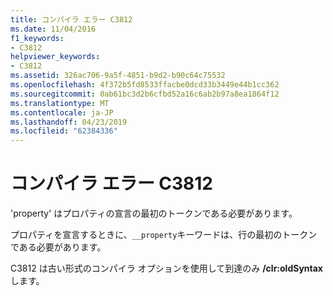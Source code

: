 ```yaml
---
title: コンパイラ エラー C3812
ms.date: 11/04/2016
f1_keywords:
- C3812
helpviewer_keywords:
- C3812
ms.assetid: 326ac706-9a5f-4851-b9d2-b90c64c75532
ms.openlocfilehash: 4f372b5fd8533ffacbe0dcd33b3449e44b1cc362
ms.sourcegitcommit: 0ab61bc3d2b6cfbd52a16c6ab2b97a8ea1864f12
ms.translationtype: MT
ms.contentlocale: ja-JP
ms.lasthandoff: 04/23/2019
ms.locfileid: "62384336"
---
```

# <a name="compiler-error-c3812"></a>コンパイラ エラー C3812

'property' はプロパティの宣言の最初のトークンである必要があります。

プロパティを宣言するときに、`__property`キーワードは、行の最初のトークンである必要があります。

C3812 は古い形式のコンパイラ オプションを使用して到達のみ **/clr:oldSyntax**します。
